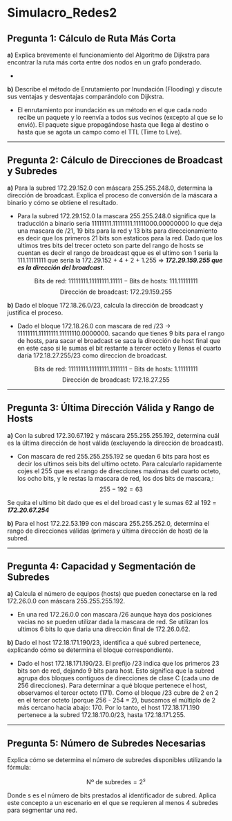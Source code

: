 # Simulacro_Redes2

## Pregunta 1: Cálculo de Ruta Más Corta
**a)**  Explica brevemente el funcionamiento del Algoritmo de Dijkstra para encontrar la ruta más corta entre dos nodos en un grafo ponderado.

- 

**b)**  Describe el método de Enrutamiento por Inundación (Flooding) y discute sus ventajas y desventajas comparándolo con Dijkstra.

- El enrutamiento por inundación es un método en el que cada nodo recibe un paquete y lo reenvía a todos sus vecinos (excepto al que se lo envió). El paquete sigue propagándose hasta que llega al destino o hasta que se agota un campo como el TTL (Time to Live).

--- 
## Pregunta 2: Cálculo de Direcciones de Broadcast y Subredes
**a)** Para la subred 172.29.152.0 con máscara 255.255.248.0, determina la dirección de broadcast. Explica el proceso de conversión de la máscara a binario y cómo se obtiene el resultado.
- Para la subred 172.29.152.0 la mascara 255.255.248.0 significa que la traducción a binario seria 11111111.11111111.11111000.00000000 lo que deja una mascara de /21, 19 bits para la red y 13 bits para direccionamiento es decir que los primeros 21 bits son estaticos para la red. Dado que los ultimos tres bits del trecer octeto son parte del rango de hosts se cuentan es decir el rango de broadcast qque es el ultimo son 1 seria la 111.11111111 que seria la 172.29.152 + 4 + 2 + 1.255 => ***172.29.159.255 que es la dirección del broadcast***.

$$\text{Bits de red: }11111111.11111111.11111-\text{Bits de hosts: }111.11111111$$
$$\text{Dirección de broadcast: }172.29.159.255$$


**b)** Dado el bloque 172.18.26.0/23, calcula la dirección de broadcast y justifica el proceso.

- Dado el bloque 172.18.26.0 con mascara de red /23 -> 11111111.11111111.11111110.0000000. sacando que tienes 9 bits para el rango de hosts, para sacar el broadcast se saca la dirección de host final que en este caso si le sumas el bit restante a tercer octeto y llenas el cuarto daría 172.18.27.255/23 como direccion de broadcast.

$$\text{Bits de red: }11111111.11111111.1111111-\text{Bits de hosts: }1.11111111$$
$$\text{Dirección de broadcast: }172.18.27.255$$


---
## Pregunta 3: Última Dirección Válida y Rango de Hosts
**a)** Con la subred 172.30.67.192 y máscara 255.255.255.192, determina cuál es la última dirección de host válida (excluyendo la dirección de broadcast).
- Con mascara de red 255.255.255.192 se quedan 6 bits para host es decir los ultimos seis bits del ultimo octeto. Para calcularlo rapidamente cojes el 255 que es el rango de direcciones maximas del cuarto octeto, los ocho bits, y le restas la mascara de red, los dos bits de mascara,:
$$255 - 192 = 63$$

Se quita el ultimo bit dado que es el del broad cast y le sumas 62 al 192 = ***172.20.67.254***

**b)** Para el host 172.22.53.199 con máscara 255.255.252.0, determina el rango de direcciones válidas (primera y última dirección de host) de la subred.

---
## Pregunta 4: Capacidad y Segmentación de Subredes

**a)** Calcula el número de equipos (hosts) que pueden conectarse en la red 172.26.0.0 con máscara 255.255.255.192.
- En una red 172.26.0.0 con mascara /26 aunque haya dos posiciones vacias no se pueden utilizar dada la mascara de red. Se utilizan los ultimos 6 bits lo que daria una dirección final de 172.26.0.62.  

**b)** Dado el host 172.18.171.190/23, identifica a qué subred pertenece, explicando cómo se determina el bloque correspondiente.

- Dado el host 172.18.171.190/23. El prefijo /23 indica que los primeros 23 bits son de red, dejando 9 bits para host. Esto significa que la subred agrupa dos bloques contiguos de direcciones de clase C (cada uno de 256 direcciones). Para determinar a qué bloque pertenece el host, observamos el tercer octeto (171). Como el bloque /23 cubre de 2 en 2 en el tercer octeto (porque 256 - 254 = 2), buscamos el múltiplo de 2 más cercano hacia abajo: 170. Por lo tanto, el host 172.18.171.190 pertenece a la subred 172.18.170.0/23,  hasta 172.18.171.255.

---

## Pregunta 5: Número de Subredes Necesarias
Explica cómo se determina el número de subredes disponibles utilizando la fórmula:

$$\text{Nº de subredes} = 2^s$$

Donde s es el número de bits prestados al identificador de subred. Aplica este concepto a un escenario en el que se requieren al menos 4 subredes para segmentar una red.

